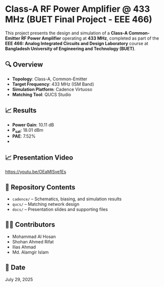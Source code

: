 # Class-A RF Power Amplifier @ 433 MHz (BUET Final Project - EEE 466)

This project presents the design and simulation of a **Class-A Common-Emitter RF Power Amplifier** operating at **433 MHz**, completed as part of the **EEE 466: Analog Integrated Circuits and Design Laboratory** course at **Bangladesh University of Engineering and Technology (BUET)**.

## 🔍 Overview

- **Topology**: Class-A, Common-Emitter
- **Target Frequency**: 433 MHz (ISM Band)
- **Simulation Platform**: Cadence Virtuoso
- **Matching Tool**: QUCS Studio

## 📈 Results

- **Power Gain**: 10.11 dB  
- **P<sub>sat</sub>**: 18.01 dBm  
- **PAE**: 7.52%
- 
## 📈 Presentation Video
https://youtu.be/OEaMlSve1Es

## 📁 Repository Contents

- `cadence/` – Schematics, biasing, and simulation results  
- `qucs/` – Matching network design  
- `docs/` – Presentation slides and supporting files

## 👨‍🎓 Contributors

  
- Mohammad Al Hosan  
- Shohan Ahmed Rifat 
- Ilias Ahmad
- Md. Alamgir Islam

## 📅 Date

July 29, 2025
